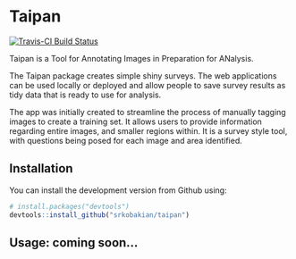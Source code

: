 
<!-- README.md is generated from README.Rmd. Please edit that file -->
Taipan
======

[![Travis-CI Build Status](https://travis-ci.org/srkob1/taipan.svg?branch=master)](https://travis-ci.org/srkob1/taipan)

Taipan is a Tool for Annotating Images in Preparation for ANalysis.

The Taipan package creates simple shiny surveys. The web applications can be used locally or deployed and allow people to save survey results as tidy data that is ready to use for analysis.

The app was initially created to streamline the process of manually tagging images to create a training set. It allows users to provide information regarding entire images, and smaller regions within. It is a survey style tool, with questions being posed for each image and area identified.

Installation
------------

You can install the development version from Github using:

``` r
# install.packages("devtools")
devtools::install_github("srkobakian/taipan")
```

Usage: coming soon...
---------------------
